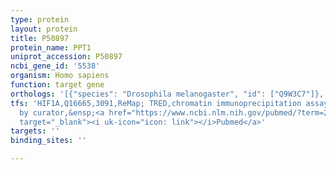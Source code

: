 ```yaml
---
type: protein
layout: protein
title: P50897
protein_name: PPT1
uniprot_accession: P50897
ncbi_gene_id: '5538'
organism: Homo sapiens
function: target gene
orthologs: '[{"species": "Drosophila melanogaster", "id": ["Q9W3C7"]}, {"species": "Caenorhabditis elegans", "id": ["Q20390"]}, {"species": "Mus musculus", "id": ["O88531"]}, {"species": "Rattus norvegicus", "id": ["P45479"]}]'
tfs: 'HIF1A,Q16665,3091,ReMap; TRED,chromatin immunoprecipitation assay; inferred
  by curator,&ensp;<a href="https://www.ncbi.nlm.nih.gov/pubmed/?term=29126285%5Buid%5D+OR+17202159%5Buid%5D"
  target="_blank"><i uk-icon="icon: link"></i>Pubmed</a>'
targets: ''
binding_sites: ''

---
```

